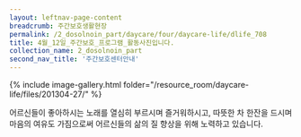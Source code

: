 ```yaml
--- 
layout: leftnav-page-content 
breadcrumb: 주간보호생활현장 
permalink: /2_dosolnoin_part/daycare/four/daycare-life/dlife_708
title: 4월_12일_주간보호_프로그램_활동사진입니다.
collection_name: 2_dosolnoin_part
second_nav_title: '주간보호센터안내' 
---
```

{% include image-gallery.html folder="/resource_room/daycare-life/files/201304-27/" %}






어르신들이 좋아하시는 노래를 열심히 부르시며 즐거워하시고, 
따뜻한 차 한잔을 드시며 마음의 여유도 가짐으로써
어르신들의 삶의 질 향상을 위해 노력하고 있습니다. 